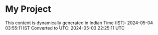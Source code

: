 # My Project

This content is dynamically generated in Indian Time (IST): 2024-05-04 03:55:11 IST
Converted to UTC: 2024-05-03 22:25:11 UTC
